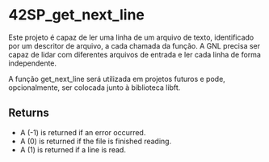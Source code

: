 # 42SP_get_next_line

Este projeto é capaz de ler uma linha de um arquivo de texto, identificado por um descritor de arquivo, a cada chamada da função. A GNL precisa ser capaz de lidar com diferentes arquivos de entrada e ler cada linha de forma independente.

A função get_next_line será utilizada em projetos futuros e pode, opcionalmente, ser colocada junto à biblioteca libft.

## Returns

- A (-1) is returned if an error occurred.
- A (0) is returned if the file is finished reading.
- A (1) is returned if a line is read.

